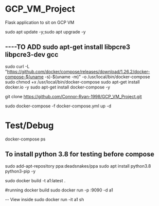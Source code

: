 # GCP_VM_Project
Flask application to sit on GCP VM

sudo apt update -y;sudo apt upgrade -y


----TO ADD
sudo apt-get install libpcre3 libpcre3-dev gcc
----

sudo curl -L "https://github.com/docker/compose/releases/download/1.26.2/docker-compose-$(uname
-s)-$(uname -m)" -o /usr/local/bin/docker-compose
sudo chmod +x /usr/local/bin/docker-compose
sudo apt-get install docker.io -y
sudo apt-get install docker-compose -y

git clone https://github.com/Connor-Ryan-1998/GCP_VM_Project.git

sudo docker-compose -f docker-compose.yml up -d 

# Test/Debug
docker-compose ps

## To install python 3.8 for testing before compose
sudo add-apt-repository ppa:deadsnakes/ppa
sudo apt install python3.8 python3-pip  -y

sudo docker build -t a1:latest .

#running docker build 
sudo docker run -p :9090 -d a1


-- View inside
sudo docker run -it a1 sh 